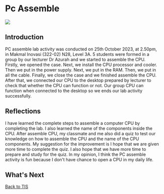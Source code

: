 # Pc Assemble

<img src="https://github.com/chuahhw/pcassemble/assets/147809633/33c2184f-fa04-4798-87fc-ec6eae28c194" />

<h2>Introduction</h2>
PC assemble lab activity was conducted on 25th October 2023, at 2.50pm, in Makmal Inovasi (322-02) N28, Level 3A. 5 students were formed in a group by our lecturer Dr Azurah and we started to assemble the CPU. Firstly, we opened the case. Next, we install the CPU processor and cooler. Then we put in the power supply. Next, we put in the RAM. Then, we put in all the cable. Finally, we close the case and we finished assemble the CPU. After that, we connected our CPU to the desktop prepared by lecturer to check that whether the CPU can function or not. Our group CPU can function when connected to the desktop so we ends our lab activity successfully.

<h2>Reflections</h2>
I have learned the complete steps to assemble a computer CPU by completing the lab. I also learned the name of the components inside the CPU. After assemble CPU, my classmate and me also did a quiz to test our knowledge on how to assemble the CPU and the name of the CPU components. My suggestion for the improvement is I hope that we are given more time to complete the quiz. I also hope that we have more time to prepare and study for the quiz. In my opinion, I think the PC assemble activity is fun because I don't have chance to open a CPU in my daily life.

<h2>What's Next</h2>

<a href="https://github.com/chuahhw/TIS">Back to TIS</a>
